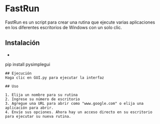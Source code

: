 # FastRun

FastRun es un script para crear una rutina que ejecute varias aplicaciones en los diferentes escritorios de Windows con un solo clic.

## Instalación
* ``` bash
pip install pysimplegui
```
## Ejecución
Haga clic en GUI.py para ejecutar la interfaz

## Uso

1. Elija un nombre para su rutina
2. Ingrese su número de escritorio
3. Agregue una URL para abrir como "www.google.com" o elija una aplicación para abrir.
4. Envíe sus opciones. Ahora hay un acceso directo en su escritorio para ejecutar su nueva rutina.